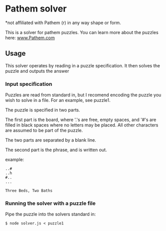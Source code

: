 # Pathem solver
*not affiliated with Pathem (r) in any way shape or form.

This is a solver for pathem puzzles. You can learn more about the puzzles here: www.Pathem.com

## Usage
This solver operates by reading in a puzzle specification. It then solves the puzzle and outputs the answer

### Input specification
Puzzles are read from standard in, but I recomend encoding the puzzle you wish to solve in a file. For an example, see puzzle1.

The puzzle is specified in two parts. 

The first part is the board, where '.'s are free, empty spaces, and '#'s are filled in black spaces where no letters may be placed. All other characters are assumed to be part of the puzzle.

The two parts are separated by a blank line.

The second part is the phrase, and is written out.

example:

    ..#
    ..h
    #..
    ...

    Three Beds, Two Baths

### Running the solver with a puzzle file

Pipe the puzzle into the solvers standard in:

    $ node solver.js < puzzle1